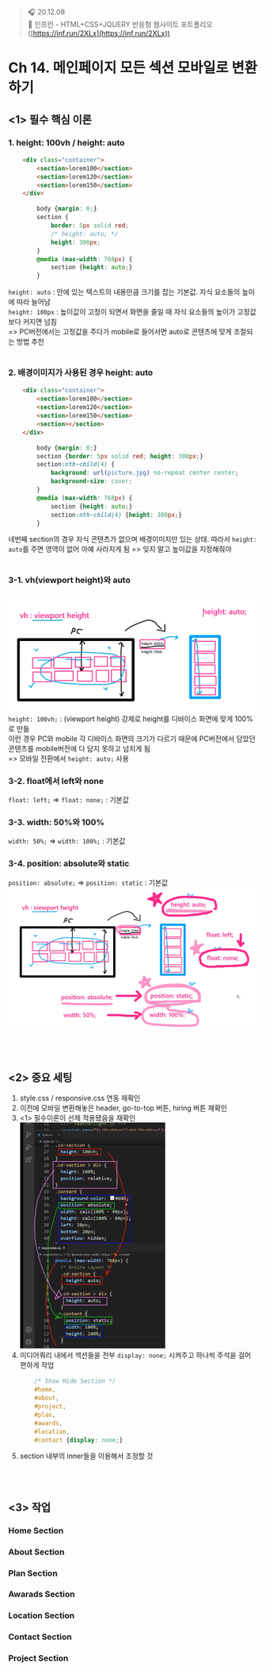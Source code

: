 ﻿> 🎧 20.12.08 <br>
> 🧩 인프런 - HTML+CSS+JQUERY 반응형 웹사이트 포트폴리오 ([https://inf.run/2XLx](https://inf.run/2XLx))

# Ch 14. 메인페이지 모든 섹션 모바일로 변환하기

## <1> 필수 핵심 이론

### 1. height: 100vh / height: auto
```html
	<div class="container">
		<section>lorem100</section>
		<section>lorem120</section>
		<section>lorem150</section>
	</div>
```
```css
        body {margin: 0;}
        section {
            border: 5px solid red;
            /* height: auto; */
            height: 300px;
        }
        @media (max-width: 768px) {
            section {height: auto;}
        }
```
`height: auto` : 안에 있는 텍스트의 내용만큼 크기를 잡는 기본값. 자식 요소들의 높이에 따라 늘어남<br>
`height: 100px` : 높이값이 고정이 되면서 화면을 줄일 때 자식 요소들의 높이가 고정값보다 커지면 넘침<br>
=> PC버전에서는 고정값을 주다가 mobile로 들어서면 auto로 콘텐츠에 맞게 조절되는 방법 추천<br>
<br>

### 2. 배경이미지가 사용된 경우 height: auto
```html
	<div class="container">
		<section>lorem100</section>
		<section>lorem120</section>
		<section>lorem150</section>
		<section></section>
	</div>
```
```css
        body {margin: 0;}
        section {border: 5px solid red; height: 300px;}
        section:nth-child(4) {
            background: url(picture.jpg) no-repeat center center;
            background-size: cover;
        }
        @media (max-width: 768px) {
            section {height: auto;}
            section:nth-child(4) {height: 300px;}
        }
```
네번째 section의 경우 자식 콘텐츠가 없으며 배경이미지만 있는 상태. 따라서 `height: auto`를 주면 영역이 없어 아예 사라지게 됨 => 잊지 말고 높이값을 지정해줘야<br>
<br>

### 3-1. vh(viewport height)와 auto
![vh와 auto](./Img/14-1.PNG) <br>
`height: 100vh;` : (viewport height) 강제로 height를 디바이스 화면에 맞게 100%로 만듦<br>
이런 경우 PC와 mobile 각 디바이스 화면의 크기가 다르기 때문에 PC버전에서 담았던 콘텐츠를 mobile버전에 다 담지 못하고 넘치게 됨<br>
=> 모바일 전환에서 `height: auto;` 사용<br>

### 3-2. float에서 left와 none
`float: left;` => `float: none;` : 기본값
### 3-3. width: 50%와 100%
`width: 50%;` => `width: 100%;` : 기본값
### 3-4. position: absolute와 static
`position: absolute;` => `position: static` : 기본값<br>
![브라우저 기본값](./Img/14-2.PNG) <br>

<br><br>


## <2> 중요 세팅

1. style.css / responsive.css 연동 재확인
2. 이전에 모바일 변환해놓은 header, go-to-top 버튼, hiring 버튼 재확인
3. <1> 필수이론이 선제 적용됐음을 재확인
	![header responsive.css](./Img/14-3.PNG) <br>
4. 미디어쿼리 내에서 섹션들을 전부 `display: none;` 시켜주고 하나씩 주석을 걸어 편하게 작업
	```css
	    /* Show Hide Section */
	    #home,
	    #about,
	    #project,
	    #plan,
	    #awards,
	    #location,
	    #contact {display: none;}
	``` 
5.  section 내부의 inner들을 이용해서 조정할 것

<br><br>

## <3> 작업

### Home Section
### About Section
### Plan Section
### Awarads Section
### Location Section
### Contact Section
### Project Section
